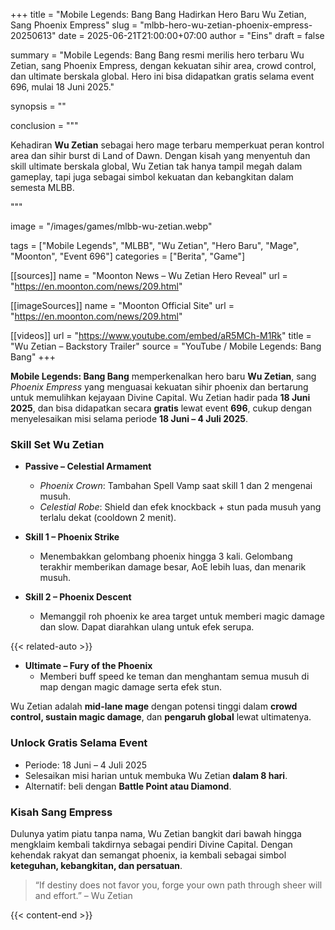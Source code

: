 +++
title = "Mobile Legends: Bang Bang Hadirkan Hero Baru Wu Zetian, Sang Phoenix Empress"
slug = "mlbb-hero-wu-zetian-phoenix-empress-20250613"
date = 2025-06-21T21:00:00+07:00
author = "Eins"
draft = false

summary = "Mobile Legends: Bang Bang resmi merilis hero terbaru Wu Zetian, sang Phoenix Empress, dengan kekuatan sihir area, crowd control, dan ultimate berskala global. Hero ini bisa didapatkan gratis selama event 696, mulai 18 Juni 2025."

synopsis = ""

conclusion = """<p>Kehadiran <strong>Wu Zetian</strong> sebagai hero mage terbaru memperkuat peran kontrol area dan sihir burst di Land of Dawn. Dengan kisah yang menyentuh dan skill ultimate berskala global, Wu Zetian tak hanya tampil megah dalam gameplay, tapi juga sebagai simbol kekuatan dan kebangkitan dalam semesta MLBB.</p>"""

image = "/images/games/mlbb-wu-zetian.webp"

tags = ["Mobile Legends", "MLBB", "Wu Zetian", "Hero Baru", "Mage", "Moonton", "Event 696"]
categories = ["Berita", "Game"]

[[sources]]
name = "Moonton News – Wu Zetian Hero Reveal"
url = "https://en.moonton.com/news/209.html"


[[imageSources]]
name = "Moonton Official Site"
url = "https://en.moonton.com/news/209.html"

 
[[videos]]
url = "https://www.youtube.com/embed/aR5MCh-M1Rk"
title = "Wu Zetian – Backstory Trailer"
source = "YouTube / Mobile Legends: Bang Bang"
+++

**Mobile Legends: Bang Bang** memperkenalkan hero baru **Wu Zetian**, sang *Phoenix Empress* yang menguasai kekuatan sihir phoenix dan bertarung untuk memulihkan kejayaan Divine Capital. Wu Zetian hadir pada **18 Juni 2025**, dan bisa didapatkan secara **gratis** lewat event **696**, cukup dengan menyelesaikan misi selama periode **18 Juni – 4 Juli 2025**.

### **Skill Set Wu Zetian**

- **Passive – Celestial Armament**
  - *Phoenix Crown*: Tambahan Spell Vamp saat skill 1 dan 2 mengenai musuh.
  - *Celestial Robe*: Shield dan efek knockback + stun pada musuh yang terlalu dekat (cooldown 2 menit).

- **Skill 1 – Phoenix Strike**
  - Menembakkan gelombang phoenix hingga 3 kali. Gelombang terakhir memberikan damage besar, AoE lebih luas, dan menarik musuh.

- **Skill 2 – Phoenix Descent**
  - Memanggil roh phoenix ke area target untuk memberi magic damage dan slow. Dapat diarahkan ulang untuk efek serupa.


{{< related-auto >}}
- **Ultimate – Fury of the Phoenix**
  - Memberi buff speed ke teman dan menghantam semua musuh di map dengan magic damage serta efek stun.

Wu Zetian adalah **mid-lane mage** dengan potensi tinggi dalam **crowd control, sustain magic damage**, dan **pengaruh global** lewat ultimatenya.
 

### **Unlock Gratis Selama Event**
- Periode: 18 Juni – 4 Juli 2025
- Selesaikan misi harian untuk membuka Wu Zetian **dalam 8 hari**.
- Alternatif: beli dengan **Battle Point atau Diamond**.
 

### **Kisah Sang Empress**
Dulunya yatim piatu tanpa nama, Wu Zetian bangkit dari bawah hingga mengklaim kembali takdirnya sebagai pendiri Divine Capital. Dengan kehendak rakyat dan semangat phoenix, ia kembali sebagai simbol **keteguhan, kebangkitan, dan persatuan**.

> “If destiny does not favor you, forge your own path through sheer will and effort.” – Wu Zetian  
 

{{< content-end >}}
 
